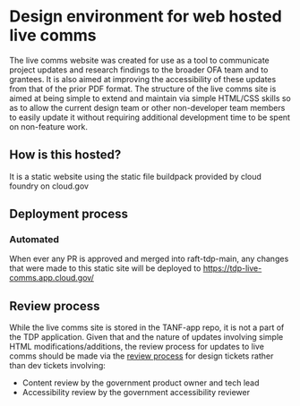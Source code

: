 # Design environment for web hosted live comms

The live comms website was created for use as a tool to communicate project updates and research findings to the broader OFA team and to grantees. It is also aimed at improving the accessibility of these updates from that of the prior PDF format. The structure of the live comms site is aimed at being simple to extend and maintain via simple HTML/CSS skills so as to allow the current design team or other non-developer team members to easily update it without requiring additional development time to be spent on non-feature work. 

## How is this hosted?

It is a static website using the static file buildpack provided by cloud foundry on cloud.gov

## Deployment process

### Automated

When ever any PR is approved and merged into raft-tdp-main, any changes that were made to this static site will be deployed
to https://tdp-live-comms.app.cloud.gov/

## Review process

While the live comms site is stored in the TANF-app repo, it is not a part of the TDP application. Given that and the nature of updates involving simple HTML modifications/additions, the review process for updates to live comms should be made via the [review process](https://github.com/HHS/TANF-app/blob/main/docs/How-We-Work/our-workflow.md) for design tickets rather than dev tickets involving:

- Content review by the government product owner and tech lead
- Accessibility review by the government accessibility reviewer


